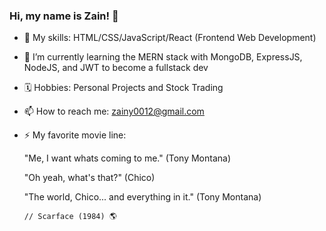 ### Hi, my name is Zain! 👋

- 🔭 My skills: HTML/CSS/JavaScript/React (Frontend Web Development)
- 🌱 I’m currently learning the MERN stack with MongoDB, ExpressJS, NodeJS, and JWT to become a fullstack dev
- 🗓️ Hobbies: Personal Projects and Stock Trading
- 📫 How to reach me: zainy0012@gmail.com
- ⚡ My favorite movie line:

     "Me, I want whats coming to me." (Tony Montana)

     "Oh yeah, what's that?" (Chico)
     
     "The world, Chico... and everything in it." (Tony Montana) 
     
      // Scarface (1984) 🌎
